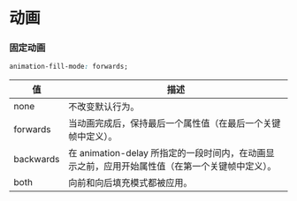 # 动画

### 固定动画

```css
animation-fill-mode: forwards;
```

| 值         | 描述                                                       |
| --------- | -------------------------------------------------------- |
| none      | 不改变默认行为。                                                 |
| forwards  | 当动画完成后，保持最后一个属性值（在最后一个关键帧中定义）。                           |
| backwards | 在 animation-delay 所指定的一段时间内，在动画显示之前，应用开始属性值（在第一个关键帧中定义）。 |
| both      | 向前和向后填充模式都被应用。                                           |
